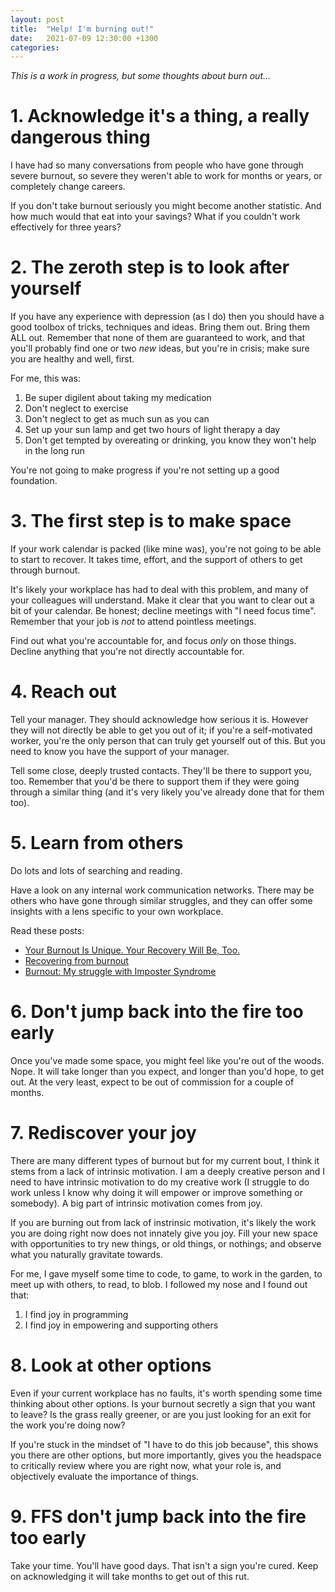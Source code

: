 ```yaml
---
layout: post
title:  "Help! I'm burning out!"
date:   2021-07-09 12:30:00 +1300
categories: 
---
```


*This is a work in progress, but some thoughts about burn out...*

# 1. Acknowledge it's a thing, a really dangerous thing

I have had so many conversations from people who have gone through severe burnout,
so severe they weren't able to work for months or years, or completely change careers.

If you don't take burnout seriously you might become another statistic. And how much
would that eat into your savings? What if you couldn't work effectively for three years?

# 2. The zeroth step is to look after yourself

If you have any experience with depression (as I do) then you should have a good
toolbox of tricks, techniques and ideas. Bring them out. Bring them ALL out.
Remember that none of them are guaranteed to work, and that you'll probably find
one or two _new_ ideas, but you're in crisis; make sure you are healthy and well, first.

For me, this was:

1. Be super digilent about taking my medication
2. Don't neglect to exercise
3. Don't neglect to get as much sun as you can
4. Set up your sun lamp and get two hours of light therapy a day
5. Don't get tempted by overeating or drinking, you know they won't help in the long run

You're not going to make progress if you're not setting up a good foundation.

# 3. The first step is to make space

If your work calendar is packed (like mine was), you're not going to be able to start
to recover. It takes time, effort, and the support of others to get through burnout.

It's likely your workplace has had to deal with this problem, and many of your colleagues
will understand. Make it clear that you want to clear out a bit of your calendar. Be honest;
decline meetings with "I need focus time". Remember that your job is _not_ to attend
pointless meetings.

Find out what you're accountable for, and focus _only_ on those things. Decline anything
that you're not directly accountable for.

# 4. Reach out

Tell your manager. They should acknowledge how serious it is. However they will not 
directly be able to get you out of it; if you're a self-motivated worker, you're the only
person that can truly get yourself out of this. But you need to know you have the support
of your manager.

Tell some close, deeply trusted contacts. They'll be there to support you, too. Remember
that you'd be there to support them if they were going through a similar thing (and it's
very likely you've already done that for them too).

# 5. Learn from others

Do lots and lots of searching and reading.

Have a look on any internal work communication networks. 
There may be others who have gone through similar struggles,
and they can offer some insights with a lens specific to your own workplace.

Read these posts:

- [Your Burnout Is Unique. Your Recovery Will Be, Too.
](https://hbr-org.cdn.ampproject.org/c/s/hbr.org/amp/2021/04/your-burnout-is-unique-your-recovery-will-be-too)
- [Recovering from burnout](https://kierantie.com/a/burnout)
- [Burnout: My struggle with Imposter Syndrome](https://martinisoftware.com/post/2014-05-02-burnout-my-struggle-with-imposter-syndrome/)

# 6. Don't jump back into the fire too early

Once you've made some space, you might feel like you're out of the woods. Nope.
It will take longer than you expect, and longer than you'd hope, to get out. At the very
least, expect to be out of commission for a couple of months.

# 7. Rediscover your joy

There are many different types of burnout but for my current bout, I think it stems
from a lack of intrinsic motivation. I am a deeply creative person and I need to have
intrinsic motivation to do my creative work (I struggle to do work unless I know
why doing it will empower or improve something or somebody). A big part of intrinsic
motivation comes from joy.

If you are burning out from lack of instrinsic motivation, it's likely the work
you are doing right now does not innately give you joy. Fill your new space with
opportunities to try new things, or old things, or nothings; 
and observe what you naturally gravitate towards.

For me, I gave myself some time to code, to game, to work in the garden, to 
meet up with others, to read, to blob. I followed my nose and I found out that:

1. I find joy in programming
2. I find joy in empowering and supporting others

# 8. Look at other options

Even if your current workplace has no faults, it's worth spending some time thinking about
other options. Is your burnout secretly a sign that you want to leave? Is the 
grass really greener, or are you just looking for an exit for the work you're doing now?

If you're stuck in the mindset of "I have to do this job because", this shows you there
are other options, but more importantly, gives you the headspace to critically review
where you are right now, what your role is, and objectively evaluate the importance of things.

# 9. FFS don't jump back into the fire too early

Take your time. You'll have good days. That isn't a sign you're cured. Keep on 
acknowledging it will take months to get out of this rut.


